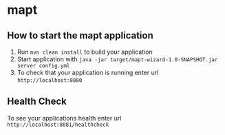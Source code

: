 # mapt

How to start the mapt application
---

1. Run `mvn clean install` to build your application
1. Start application with `java -jar target/mapt-wizard-1.0-SNAPSHOT.jar server config.yml`
1. To check that your application is running enter url `http://localhost:8080`

Health Check
---

To see your applications health enter url `http://localhost:8081/healthcheck`
